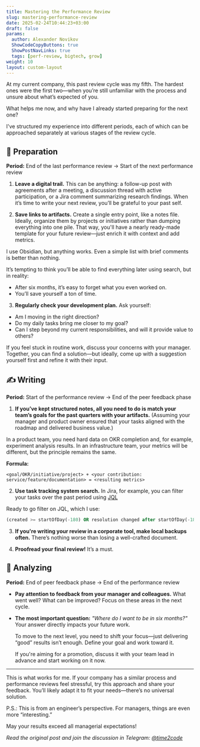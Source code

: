 ```yaml
---
title: Mastering the Performance Review  
slug: mastering-performance-review                 
date: 2025-02-24T10:44:23+03:00
draft: false           
params:
  author: Alexander Novikov                  
  ShowCodeCopyButtons: true
  ShowPostNavLinks: true
  tags: [perf-review, bigtech, grow]               
weight: 10
layout: custom-layout
---
```


At my current company, this past review cycle was my fifth. The hardest ones were the first two—when you’re still unfamiliar with the process and unsure about what’s expected of you.  

What helps me now, and why have I already started preparing for the next one?  

I've structured my experience into different periods, each of which can be approached separately at various stages of the review cycle.  

## 💪 Preparation  

**Period:** End of the last performance review → Start of the next performance review  

1. **Leave a digital trail.** This can be anything: a follow-up post with agreements after a meeting, a discussion thread with active participation, or a Jira comment summarizing research findings. When it’s time to write your next review, you’ll be grateful to your past self.  

2. **Save links to artifacts.** Create a single entry point, like a notes file. Ideally, organize them by projects or initiatives rather than dumping everything into one pile. That way, you'll have a nearly ready-made template for your future review—just enrich it with context and add metrics.  

I use Obsidian, but anything works. Even a simple list with brief comments is better than nothing.  

It’s tempting to think you’ll be able to find everything later using search, but in reality:  
- After six months, it’s easy to forget what you even worked on.  
- You’ll save yourself a ton of time.  

3. **Regularly check your development plan.** Ask yourself:  
  - Am I moving in the right direction?  
  - Do my daily tasks bring me closer to my goal?  
  - Can I step beyond my current responsibilities, and will it provide value to others?  

  If you feel stuck in routine work, discuss your concerns with your manager. Together, you can find a solution—but ideally, come up with a suggestion yourself first and refine it with their input.  

## ✍️ Writing  
**Period:** Start of the performance review → End of the peer feedback phase  

1. **If you’ve kept structured notes, all you need to do is match your team’s goals for the past quarters with your artifacts.** (Assuming your manager and product owner ensured that your tasks aligned with the roadmap and delivered business value.)  

  In a product team, you need hard data on OKR completion and, for example, experiment analysis results. In an infrastructure team, your metrics will be different, but the principle remains the same.  

  **Formula:**  
  ~~~
  <goal/OKR/initiative/project> + <your contribution: service/feature/documentation> = <resulting metrics>
~~~

2. **Use task tracking system search.** In Jira, for example, you can filter your tasks over the past period using [JQL](https://support.atlassian.com/jira-service-management-cloud/docs/use-advanced-search-with-jira-query-language-jql/)  

Ready to go filter on JQL, which I use:

~~~sql
(created >= startOfDay(-180) OR resolution changed after startOfDay(-180) OR status changed after startOfDay(-180)) AND (reporter = currentUser() OR assignee was currentUser()) ORDER BY resolved ASC, updated ASC
~~~

3. **If you're writing your review in a corporate tool, make local backups often.** There’s nothing worse than losing a well-crafted document.  

4. **Proofread your final review!** It’s a must.  

## 🤔 Analyzing  
**Period:** End of peer feedback phase → End of the performance review  

- **Pay attention to feedback from your manager and colleagues.** What went well? What can be improved? Focus on these areas in the next cycle.  

- **The most important question:** _"Where do I want to be in six months?"_ Your answer directly impacts your future work.  

  To move to the next level, you need to shift your focus—just delivering “good” results isn’t enough. Define your goal and work toward it.  

  If you're aiming for a promotion, discuss it with your team lead in advance and start working on it now.  

---

This is what works for me. If your company has a similar process and performance reviews feel stressful, try this approach and share your feedback. You’ll likely adapt it to fit your needs—there’s no universal solution.  

P.S.: This is from an engineer’s perspective. For managers, things are even more “interesting.”  

May your results exceed all managerial expectations!  

*Read the original post and join the discussion in Telegram: [@time2code](https://t.me/time2code/284)*